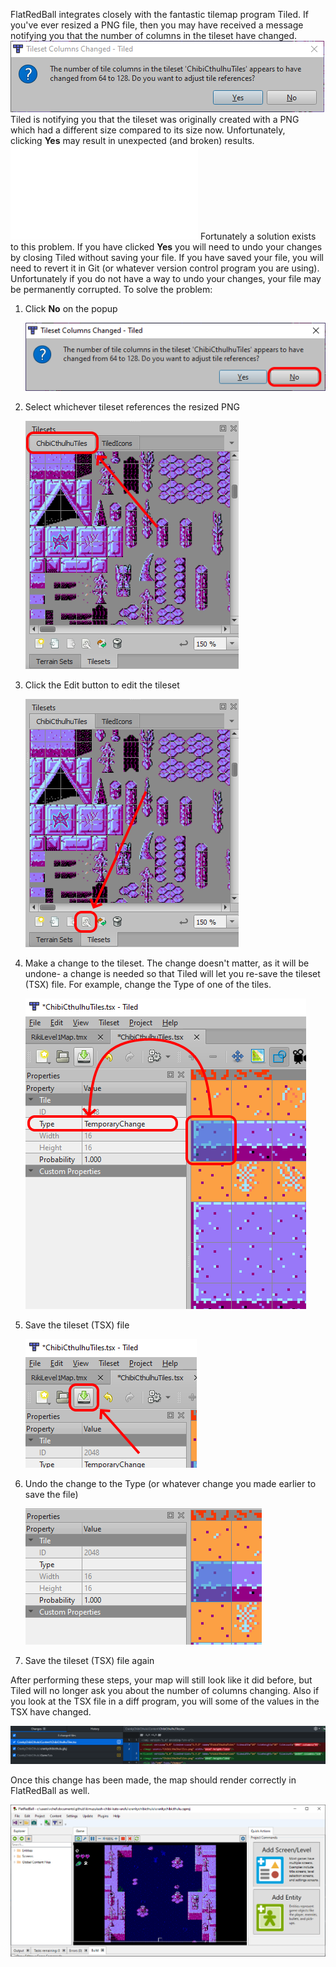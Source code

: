 FlatRedBall integrates closely with the fantastic tilemap program Tiled. If you've ever resized a PNG file, then you may have received a message notifying you that the number of columns in the tileset have changed. ![](/media/2022-01-img_61d06e29a3533.png) Tiled is notifying you that the tileset was originally created with a PNG which had a different size compared to its size now. Unfortunately, clicking **Yes** may result in unexpected (and broken) results. [![](/wp-content/uploads/2022/01/01_08-08-56.gif.md)](/wp-content/uploads/2022/01/01_08-08-56.gif.md) Fortunately a solution exists to this problem. If you have clicked **Yes** you will need to undo your changes by closing Tiled without saving your file. If you have saved your file, you will need to revert it in Git (or whatever version control program you are using). Unfortunately if you do not have a way to undo your changes, your file may be permanently corrupted. To solve the problem:

1.  Click **No** on the popup

    ![](/media/2022-01-img_61d06f18d7bb3.png)

2.  Select whichever tileset references the resized PNG

    ![](/media/2022-01-img_61d06f4febc16.png)

3.  Click the Edit button to edit the tileset

    ![](/media/2022-01-img_61d06f7ccd988.png)

4.  Make a change to the tileset. The change doesn't matter, as it will be undone- a change is needed so that Tiled will let you re-save the tileset (TSX) file. For example, change the Type of one of the tiles.

    ![](/media/2022-01-img_61d07002e74ab.png)

5.  Save the tileset (TSX) file

    ![](/media/2022-01-img_61d07035c2579.png)

6.  Undo the change to the Type (or whatever change you made earlier to save the file)

    ![](/media/2022-01-img_61d07070b406c.png)

7.  Save the tileset (TSX) file again

After performing these steps, your map will still look like it did before, but Tiled will no longer ask you about the number of columns changing. Also if you look at the TSX file in a diff program, you will some of the values in the TSX have changed.

![](/media/2022-01-img_61d0711be72ba.png)

Once this change has been made, the map should render correctly in FlatRedBall as well.

![](/media/2022-01-img_61d07153a56b7.png)

 
